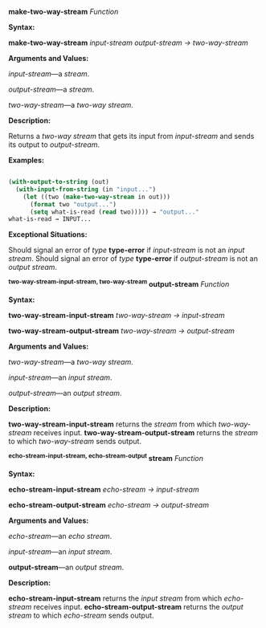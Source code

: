 **make-two-way-stream** *Function* 



**Syntax:** 



**make-two-way-stream** *input-stream output-stream → two-way-stream* 



**Arguments and Values:** 



*input-stream*—a *stream*. 



*output-stream*—a *stream*. 



*two-way-stream*—a *two-way stream*. 



**Description:** 



Returns a *two-way stream* that gets its input from *input-stream* and sends its output to *output-stream*. 



**Examples:**
```lisp

(with-output-to-string (out) 
  (with-input-from-string (in "input...") 
    (let ((two (make-two-way-stream in out))) 
      (format two "output...") 
      (setq what-is-read (read two))))) → "output..." 
what-is-read → INPUT... 

```
**Exceptional Situations:** 



Should signal an error of *type* **type-error** if *input-stream* is not an *input stream*. Should signal an error of *type* **type-error** if *output-stream* is not an *output stream*. 







 



 



**<sup>two-way-stream-input-stream, two-way-stream</sup> output-stream** <i>Function</i> 



**Syntax:** 



**two-way-stream-input-stream** *two-way-stream → input-stream* 



**two-way-stream-output-stream** *two-way-stream → output-stream* 



**Arguments and Values:** 



*two-way-stream*—a *two-way stream*. 



*input-stream*—an *input stream*. 



*output-stream*—an *output stream*. 



**Description:** 



**two-way-stream-input-stream** returns the *stream* from which *two-way-stream* receives input. **two-way-stream-output-stream** returns the *stream* to which *two-way-stream* sends output. 



**<sup>echo-stream-input-stream, echo-stream-output</sup> stream** <i>Function</i> 



**Syntax:** 



**echo-stream-input-stream** *echo-stream → input-stream* 



**echo-stream-output-stream** *echo-stream → output-stream* 



**Arguments and Values:** 



*echo-stream*—an *echo stream*. 



*input-stream*—an *input stream*. 



**output-stream**—an *output stream*. 



**Description:** 



**echo-stream-input-stream** returns the *input stream* from which *echo-stream* receives input. **echo-stream-output-stream** returns the *output stream* to which *echo-stream* sends output. 







 



 



